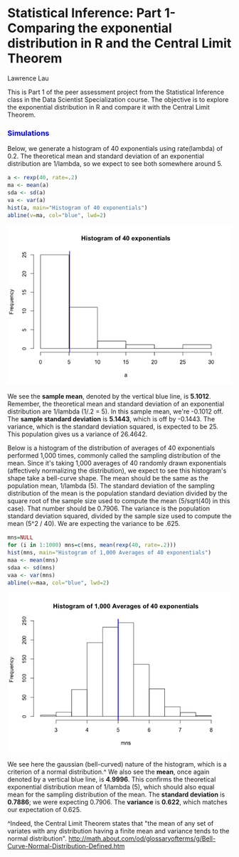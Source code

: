 # Statistical Inference: Part 1- Comparing the exponential distribution in R and the Central Limit Theorem 
Lawrence Lau  

This is Part 1 of the peer assessment project from the Statistical Inference class in the Data Scientist Specialization course.  The objective is to explore the exponential distribution in R and compare it with the Central Limit Theorem.  

### <font color=blue> Simulations </font>

Below, we generate a histogram of 40 exponentials using rate(lambda) of 0.2.  The theoretical mean and standard deviation of an exponential distribution are 1/lambda, so we expect to see both somewhere around 5.  

```r
a <- rexp(40, rate=.2)
ma <- mean(a)
sda <- sd(a)
va <- var(a)
hist(a, main="Histogram of 40 exponentials")
abline(v=ma, col="blue", lwd=2)
```

![plot of chunk unnamed-chunk-1](./StatInfProjPt1_files/figure-html/unnamed-chunk-1.png) 

We see the **sample mean**, denoted by the vertical blue line, is **5.1012**. Remember, the theoretical mean and standard deviation of an exponential distribution are 1/lambda (1/.2 = 5). In this sample mean, we're -0.1012 off. The **sample standard deviation** is **5.1443**, which is off by -0.1443.  The variance, which is the standard deviation squared, is expected to be 25.  This population gives us a variance of 26.4642.   

Below is a histogram of the distribution of averages of 40 exponentials performed 1,000 times, commonly called the sampling distribution of the mean. Since it's taking 1,000 averages of 40 randomly drawn exponentials (affectively normalizing the distribution), we expect to see this histogram's shape take a bell-curve shape.  The mean should be the same as the population mean, 1/lambda (5). The standard deviation of the sampling distribution of the mean is the population standard deviation divided by the square root of the sample size used to compute the mean (5/sqrt(40) in this case).  That number should be 0.7906. The variance is the population standard deviation squared, divided by the sample size used to compute the mean (5^2 / 40).  We are expecting the variance to be .625. 

```r
mns=NULL
for (i in 1:1000) mns=c(mns, mean(rexp(40, rate=.2)))
hist(mns, main="Histogram of 1,000 Averages of 40 exponentials")
maa <- mean(mns)
sdaa <- sd(mns)
vaa <- var(mns)
abline(v=maa, col="blue", lwd=2)
```

![plot of chunk unnamed-chunk-2](./StatInfProjPt1_files/figure-html/unnamed-chunk-2.png) 

We see here the gaussian (bell-curved) nature of the histogram, which is a criterion of a normal distribution.^ We also see the **mean**, once again denoted by a vertical blue line, is **4.9996**. This confirms the theoretical exponential distribution mean of 1/lambda (5), which should also equal mean for the sampling distribution of the mean.  The **standard deviation** is **0.7886**;  we were expecting 0.7906.  The **variance** is **0.622**, which matches our expectation of 0.625.  



^Indeed, the Central Limit Theorem states that "the mean of any set of variates with any distribution having a finite mean and variance tends to the normal distribution". http://math.about.com/od/glossaryofterms/g/Bell-Curve-Normal-Distribution-Defined.htm

